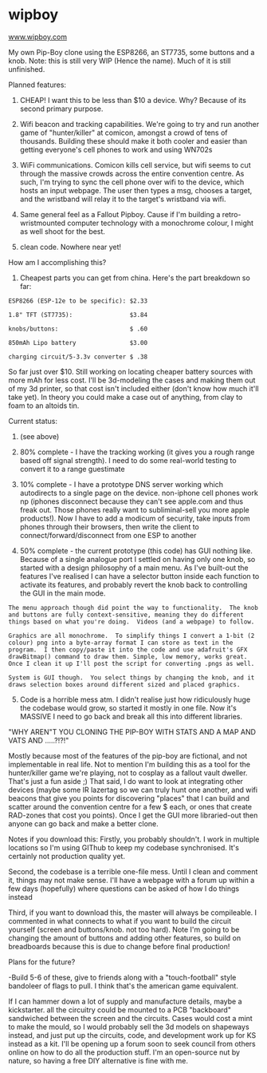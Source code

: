 # wipboy

www.wipboy.com

My own Pip-Boy clone using the ESP8266, an ST7735, some buttons and a knob. Note: this is still very WIP (Hence the name).  Much of it is still unfinished.

Planned features:

  1) CHEAP!  I want this to be less than $10 a device.  Why? Because of its second primary purpose.  
  
  2) Wifi beacon and tracking capabilities. We're going to try and run another game of "hunter/killer" at comicon, amongst a crowd of tens of thousands.  Building these should make it both cooler and easier than getting everyone's cell phones to work and using WN702s
  
  3) WiFi communications.  Comicon kills cell service, but wifi seems to cut through the massive crowds across the entire convention centre.  As such, I'm trying to sync the cell phone over wifi to the device, which hosts an input webpage. The user then types a msg, chooses a target, and the wristband will relay it to the target's wristband via wifi.
  
  4) Same general feel as a Fallout Pipboy.  Cause if I'm building a retro-wristmounted computer technology with a monochrome colour, I might as well shoot for the best.
  
  5) clean code.  Nowhere near yet!
  
  
How am I accomplishing this?
  1) Cheapest parts you can get from china.  Here's the part breakdown so far:
  
    ESP8266 (ESP-12e to be specific): $2.33
    
    1.8" TFT (ST7735):                $3.84
    
    knobs/buttons:                    $ .60
    
    850mAh Lipo battery               $3.00
    
    charging circuit/5-3.3v converter $ .38
    
  So far just over $10.  Still working on locating cheaper battery sources with more mAh for less cost.  I'll be 3d-modeling the cases and making them out of my 3d printer, so that cost isn't included either (don't know how much it'll take yet).  In theory you could make a case out of anything, from clay to foam to an altoids tin.


Current status:
  1) (see above)
  
  2) 80% complete - I have the tracking working (it gives you a rough range based off signal strength). I need to do some real-world testing to convert it to a range guestimate
  
  3) 10% complete - I have a prototype DNS server working which autodirects to a single page on the device.  non-iphone cell phones work np (iphones disconnect because they can't see apple.com and thus freak out.  Those phones really want to subliminal-sell you more apple products!).  Now I have to add a modicum of security, take inputs from phones through their browsers, then write the client to connect/forward/disconnect from one ESP to another
  
  4) 50% complete - the current prototype (this code) has GUI nothing like. Because of a single analogue port I settled on having only one knob, so started with a design philosophy of a main menu.  As I've built-out the features I've realised I can have a selector button inside each function to activate its features, and probably revert the knob back to controlling the GUI in the main mode.
  
    The menu approach though did point the way to functionality.  The knob and buttons are fully context-sensitive, meaning they do different things based on what you're doing.  Videos (and a webpage) to follow.
  
    Graphics are all monochrome.  To simplify things I convert a 1-bit (2 colour) png into a byte-array format I can store as text in the program.  I then copy/paste it into the code and use adafruit's GFX drawBitmap() command to draw them. Simple, low memory, works great.  Once I clean it up I'll post the script for converting .pngs as well.
  
    System is GUI though.  You select things by changing the knob, and it draws selection boxes around different sized and placed graphics. 
  
  5) Code is a horrible mess atm.  I didn't realise just how ridiculously huge the codebase would grow, so started it mostly in one file.  Now it's MASSIVE I need to go back and break all this into different libraries.
  
  
"WHY AREN"T YOU CLONING THE PIP-BOY WITH STATS AND A MAP AND VATS AND .....?!?!"

Mostly because most of the features of the pip-boy are fictional, and not implementable in real life.  Not to mention I'm building this as a tool for the hunter/killer game we're playing, not to cosplay as a fallout vault dweller.  That's just a fun aside ;)  That said, I do want to look at integrating other devices (maybe some IR lazertag so we can truly hunt one another, and wifi beacons that give you points for discovering "places" that I can build and scatter around the convention centre for a few $ each, or ones that create RAD-zones that cost you points).  Once I get the GUI more libraried-out then anyone can go back and make a better clone.
  
  
Notes if you download this: 
  Firstly, you probably shouldn't.  I work in multiple locations so I'm using GIThub to keep my codebase synchronised.  It's certainly not production quality yet.
  
  Second, the codebase is a terrible one-file mess.  Until I clean and comment it, things may not make sense.  I'll have a webpage with a forum up within a few days (hopefully) where questions can be asked of how I do things instead
  
  Third, if you want to download this, the master will always be compileable.  I commented in what connects to what if you want to build the circuit yourself (screen and buttons/knob. not too hard).  Note I'm going to be changing the amount of buttons and adding other features, so build on breadboards because this is due to change before final production!
  

Plans for the future?
  
  -Build 5-6 of these, give to friends along with a "touch-football" style bandoleer of flags to pull. I think that's the american game equivalent.
  
  If I can hammer down a lot of supply and manufacture details, maybe a kickstarter.  all the circuitry could be mounted to a PCB "backboard" sandwiched between the screen and the circuits. Cases would cost a mint to make the mould, so I would probably sell the 3d models on shapeways instead, and just put up the circuits, code, and development work up for KS instead as a kit.  I'll be opening up a forum soon to seek council from others online on how to do all the production stuff. I'm an open-source nut by nature, so having a free DIY alternative is fine with me.
  
    
  
